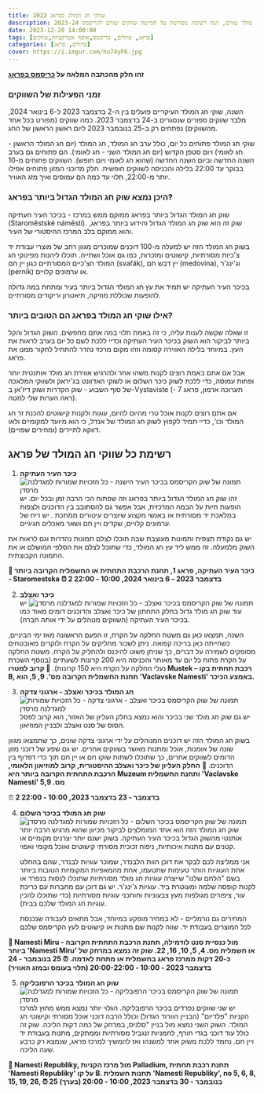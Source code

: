 ```yaml
---
title: שווקי חג המולג בפראג 2023
description: בפראג ישנם מלא שווקי חג מולד שווים, הנה רשימה מפורטת על חמישה שווקים שווים לקריסמס 2023-24
date: 2023-12-20 14:00:00
tags: [פראג, טיולים, כריסמס,אוסף אטרקציות,שווקים]
categories: [טיולים, פראג]
cover: https://i.imgur.com/ho74yFK.jpg
---
```


**זהו חלק מהכתבה המלאה על [כריסמס בפראג](https://kolha.top/travel/prauge/christmas)**

### זמני הפעילות של השווקים
השנה, שוקי חג המולד העיקריים פועלים בין ה-2 בדצמבר 2023 ל-6 בינואר 2024, מלבד שווקים ספורים שנסגרים ב-24 בדצמבר 2023. כמה שווקים (מפורט בכל אחד מהשווקים) נפתחים רק ב-25 בנובמבר 2023 ליום ראשון הראשון של החג.

שוקי חג המולד פתוחים כל יום, כולל ערב חג המולד, חג המולד (יום חג המולד הראשון - חג לאומי) ויום סטפן הקדוש (יום חג המולד השני - חג לאומי). הם פתוחים גם בערב השנה החדשה וביום השנה החדשה (שהוא חג לאומי ויום חופש).
השווקים פתוחים מ-10 בבוקר עד 22:00 בלילה והכניסה לשווקים חופשית.
חלק מדוכני המזון פתוחים אפילו יותר מ-22:00, תלוי עד כמה הם עמוסים ואיך מזג האוויר.


### היכן נמצא שוק חג המולד הגדול ביותר בפראג?
שוק חג המולד הגדול ביותר בפראג ממוקם ממש במרכז - בכיכר העיר העתיקה (Staroměstské náměstí). שוק זה הוא שוק חג המולד הגדול והידוע ביותר בפראג, והוא ממוקם בלב המרכז ההיסטורי של העיר.

בשוק חג המולד הזה יש למעלה מ-100 דוכנים שמוכרים מגוון רחב של מוצרי עבודת יד צ'כיות מסורתיות, קישוטים ומזכרות, כמו גם אוכל ושתייה. תוכלו ליהנות מפינוקי חג המולד הצ'כיים המסורתיים כגון יין חם (svařák), יין דבש חם (medovina), וג'ינג'ר (perník) או ערמונים קלויים.

בכיכר העיר העתיקה יש תמיד את עץ חג המולד הגדול ביותר בעיר ומתחת במה גדולה להופעות שכוללת מוזיקה, תיאטרון וריקודים מסורתיים.

### אילו שוקי חג המולד בפראג הם הטובים ביותר?
זו שאלה שקשה לענות עליה, כי זה באמת תלוי במה אתם מחפשים. השוק הגדול והקל ביותר לביקור הוא השוק בכיכר העיר העתיקה וכדיי ללכת לשם כל יום בערב לראות את העץ. במיוחד בלילה האווירה קסומה וזהו מקום מרכזי נהדר להתחיל לחקור ממנו את פראג.

אבל אם אתם באמת רוצים לקנות משהו אחר ולהרגיש אווירת חג מולד אותנטית יותר ופחות עמוסה, כדי ללכת לשוק כיכר השלום או לשוקי האדוונט בג'יראק ולשווקי המלאכה של סוף השבוע - שוק הקדרות ושוק דיז'אן ב-Vystaviste (תערוכה ארמון, פראג 7 - ראה הערות שלי למטה).

אם אתם רוצים לקנות אוכל טרי מהיום להיום, עוגות ולקנות קישוטים להכנת זר חג המולד וכו', כדיי תמיד לקפוץ לשוק חג המולד של אנדל, כי הוא מיועד למקומיים ולאו דווקא לתיירים (ומחירים שפויים).

## רשימת כל שווקי חג המולד של פראג

1. **כיכר העיר העתיקה**
![תמונה של שוק הקריסמס בכיכר העיר הישנה - כל הזכויות שמורות למגדלנה מרסדן](https://i.ibb.co/hF0VpJK/Christmas-Market-at-Old-Town-Square-View-from-Prague.webp)
זהו שוק חג המולד הגדול ביותר בפראג וזה שפתוח הכי הרבה זמן ובכל יום. יש הופעות חיות על הבמה המרכזית, אבל אפשר גם להסתובב בין הדוכנים ולצפות במלאכת יד מסורתית או באנשי מקצוע שיוצרים עיטורים ממתכת . יש ריח של ערמונים קלויים, שקדים ויין חם ושאר מאכלים חגיגיים.

יש גם נקודת תצפית ותמונות מעוצבת שבה תוכלו לצלם תמונות נהדרות וגם לראות את השוק מלמעלה. זה ממש ליד עץ חג המולד, כדי שתוכל לצלם את הסלפי המושלם או את התמונה הקבוצתית.

**📍 כיכר העיר העתיקה, פראג 1, תחנת הרכבת התחתית או החשמלית הקרובה ביותר - Staromestska
⏰ 2 בדצמבר 2023 - 6 בינואר 2024, 10:00 - 22:00**


2. **כיכר ואצלב**
![תמונה של שוק הקריסמס בכיכר ואצלב - כל הזכויות שמורות למגדלנה מרסדן](https://i.ibb.co/f8Vb1kq/Gingerbread-stall-at-Christmas-Markets-View-from-Prague.webp)
יש עוד שוק חג מולד גדול בחלק התחתון של כיכר ואצלב והדוכנים דומים מאוד כמו בכיכר העיר העתיקה (השווקים מנוהלים על ידי אותה חברה).

השנה, תמצאו כאן גם משטח החלקה על הקרח, זו הפעם הראשונה מאז ימי הביניים, כשהייתה כאן בריכה קפואה. ניתן לשכור מחליקים על הקרח ולוקרים מאובטחים מסופקים לשמירה על דברים, כך שניתן פשוט להיכנס ולהחליק על הקרח. משטח החלקה על הקרח פתוח כל יום עד מאוחר והכניסה היא 200 קרונות לשעתיים (בנוסף השכרת נעלי החלקה על הקרח היא 150 קרונות).
**📍 קרוב למטרו Mustek – רכבת תחתית בקו B, תחנת החשמלית הקרובה מס'. 9, 5, הוא 'Vaclavske Namesti' באמצע הכיכר.**


3. **חג המולד בכיכר ואצלב - ארגוני צדקה**
![תמונה של שוק הקריסמס בכיכר ואצלב - ארגוני צדקה - כל הזכויות שמורות למגדלנה מרסדן](https://i.ibb.co/XYYR67J/Roasted-chestnuts-at-Christmas-market-View-from-Prague.webp)
יש גם שוק חג מולד שני בכיכר והוא נמצא בחלק העליון של האזור, הוא קרוב לפסל הסוס של סנט ואצלב ולבניין המוזיאון.

בשוק חג המולד הזה יש דוכנים המנוהלים על ידי ארגוני צדקה שונים, כך שתמצאו מגוון שונה של אומנות, אוכל ומתנות מאשר בשווקים אחרים. יש גם שפע של דוכני מזון הדומים לשווקים אחרים, כך שתוכלו לשתות שוקו חם או יין חם תוך כדי דפדוף בין הדוכנים.
📍 **החלק העליון של כיכר ואצלב ההיסטורית, קרוב למוזיאון הלאומי, הרכבת התחתית הקרובה ביותר היא Muzeum ותחנת החשמלית 'Vaclavske Namesti' מס. 5,9**

⏰ **2 בדצמבר - 23 בדצמבר 2023, 10:00 - 22:00**


4. **שוק חג המולד בכיכר השלום**
![תמונה של שוק הקריסמס בכיכר השלום - כל הזכויות שמורות למגדלנה מרסדן](https://i.ibb.co/8g6knMB/Christmas-Market-at-Peace-Square-View-from-Prague-1.webp)
שוק חג המולד הזה הוא אחד המומלצים לביקור מכיוון שהוא מרגיש הרבה יותר אותנטי מהשוק הגדול בכיכר העיר העתיקה. בשוק ישנם יותר יצרנים מקומיים או קטנים עם מתנות איכותיות, ניפוח זכוכית מסורתי 
קישוטים ואוכל מקומי ואפוי.

	אני ממליצה לכם לבקר את דוכן חוות הלבנדר, שמוכר עוגיות לבנדר, שהם בהחלט אחת העוגיות הותר טעימות שתטעמו, אחת מהמאפיות המקומיות הטובות ביותר בשם "הלחם שלנו" שייצרה עוגיות חג מולד מסורתיות שתוכלו לנסות בנפרד או לקנות קופסה שלמה ומעוטרת ביד. עוגיות ג'ינג'ר. יש גם דוכן עם מחברות עם כריכת עור, ציפורים מגולפות מעץ צבעוניות  וחותכני עוגיות מסורתיות (כדי שתוכלו להכין עוגיות חג המולד שלכם בבית).

	המחירים גם נורמליים - לא במחיר מופקע במיוחד, אבל מתאים לעבודה שנכנסת לכל המוצרים בעבודת יד. שווה לקנות שם מתנות או קישוטים לעץ הקריסמס שלכם

**📍 Namesti Miru - מול כנסיית סנט לודמילה, תחנת הרכבת התחתית הקרובה ביותר 'Namesti Miru' או חשמלית מס. 4, 5, 10, 16, 22. שוק זה נמצא במרחק של כ-20 דקות ממרכז פראג בחשמלית או מתחת לאדמה.
⏰ 25 בנובמבר - 24 בדצמבר 2023 - 10:00 - 20:00-22:00 (תלוי בעומס ובמזג האוויר)**


5. **שוק חג המולד בכיכר הרפובליקה**
![תמונה של שוק הקריסמס בכיכר הרפובליקה - כל הזכויות שמורות למגדלנה מרסדן](https://i.ibb.co/XVy3NHt/Christmas-Gingerbreads-at-market-View-from-Prague.webp)
יש שני שווקים נפרדים בכיכר הרפובליקה. הגלוי יותר נמצא ממש מחוץ למרכז הקניות "פלדיום" (הבניין הוורוד הגדול) וכולל הרבה דוכני אוכל מסורתי וקישוטי חג המולד.
השוק השני נמצא מול בניין "סלניס, במרחק של כמה דקות הליכה. שוק זה כולל עוד דוכני בגדי חורף, לחמניות זנגביל מסורתיות וממתקים, מתנות בעבודת יד ויין חם. נחמד ללכת משוק אחד למשנהו ואז להמשיך למרכז פראג, שנמצא רק כרבע שעה הליכה.

**📍 Namesti Republiky, מול מרכז הקניות Palladium, תחנת רכבת תחתית 'Namesti Republiky' על קו B. תחנות חשמלית 'Namesti Republiky', no 5, 6, 8, 15, 19, 26,
⏰ 25 בנובמבר - 30 בדצמבר 2023, 10:00 - 20:00 (בערך)**

